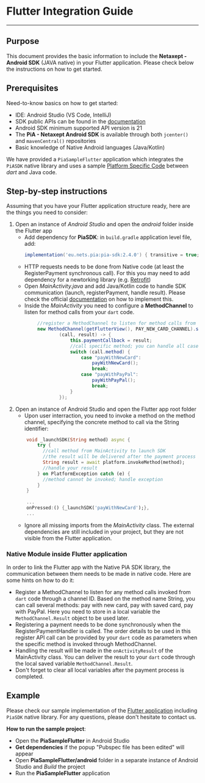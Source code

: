 # Flutter Integration Guide
---

## Purpose
This document provides the basic information to include the **Netaxept - Android SDK** (JAVA native) in your Flutter application. Please check below the instructions on how to get started.

## Prerequisites
Need-to-know basics on how to get started:
+ IDE: Android Studio (VS Code, IntelliJ)
+ SDK public APIs can be found in the [documentation](https://github.com/Nets-mobile-acceptance/Netaxept-Android-SDK/tree/master/documentation)
+ Android SDK minimum supported API version is 21
+ The **PiA - Netaxept Android SDK** is available through both `jcenter()` and `mavenCentral()` repositories
+ Basic knowledge of Native Android languages (Java/Kotlin)

We have provided a `PiaSampleFlutter` application which integrates the `PiASDK` native library and uses a sample [Platform Specific Code](https://flutter.dev/docs/development/platform-integration/platform-channels) between _dart_ and Java code.

## Step-by-step instructions
Assuming that you have your Flutter application structure ready, here are the things you need to consider:
1. Open an instance of _Android Studio_ and open the _android_ folder inside the Flutter app
    +  Add dependency for **PiaSDK**: in `build.gradle` application level file, add:
        ```gradle
        implementation('eu.nets.pia:pia-sdk:2.4.0') { transitive = true; }
        ```
    + HTTP requests needs to be done from Native code (at least the RegisterPayment synchronous call). For this you may need to add dependency for a newtorking library (e.g. [Retrofit](https://square.github.io/retrofit/))
    + Open _MainActivity.java_ and add Java/Kotlin code to handle SDK communication (launch, registerPayment, handle result). Please check the official [documentation](https://github.com/Nets-mobile-acceptance/Netaxept-Android-SDK/tree/master/documentation) on how to implement this.
    + Inside the _MainActivity_ you need to configure a **MethodChannel** to listen for method calls from your `dart` code. 
    ```java
            //register a MethodChannel to listen for method calls from dart code
            new MethodChannel(getFlutterView(), PAY_NEW_CARD_CHANNEL).setMethodCallHandler(
                    (call, result) -> {
                        this.paymentCallback = result;
                        //call specific method; you can handle all cases here: new card, saved card, paypal, etc
                        switch (call.method) {
                            case "payWithNewCard":
                                payWithNewCard();
                                break;
                            case "payWithPayPal":
                                payWithPayPal();
                                break;
                        }
                    });
    ```
2. Open an instance of Android Studio and open the Flutter app root folder
    + Upon user interraction, you need to invoke a method on the method channel, specifying the concrete method to call via the String identifier:
    ```dart
        void _launchSDK(String method) async {
            try {
              //call method from MainActivity to launch SDK
              //the result will be delivered after the payment process is finished
              String result = await platform.invokeMethod(method);
              //handle your result
            } on PlatformException catch (e) {
              //method cannot be invoked; handle exception
            }
        }
        
        ...
        onPressed:() {_launchSDK('payWithNewCard');},
        ...
    ```
    + Ignore all missing imports from the _MainActivity_ class. The external dependencies are still included in your project, but they are not visible from the Flutter application.
    
### Native Module inside Flutter application

In order to link the Flutter app with the Native PiA SDK library, the communication between them needs to be made in native code. Here are some hints on how to do it:

+ Register a MethodChannel to listen for any method calls invoked from `dart` code through a channel ID. Based on the method name String, you can call several methods: pay with new card, pay with saved card, pay with PayPal. Here you need to store in a local variable the `MethodChannel.Result` object to be used later.
+ Registering a payment needs to be done synchronously when the RegisterPaymentHandler is called. The order details to be used in this register API call can be provided by your `dart` code as parameters when the specific method is invoked through MethodChannel.  
+ Handling the result will be made in the `onActivityResult` of the MainActivity class. You can deliver the result to your `dart` code through the local saved variable `MethodChannel.Result`.
+ Don't forget to clear all local variables after the payment process is completed. 

## Example

Please check our sample implementation of the [Flutter application](PiaSampleFlutter) including `PiaSDK` native library. For any questions, please don't hesitate to contact us.

**How to run the sample project**:
+ Open the **PiaSampleFlutter** in Android Studio
+ **Get dependencies** if the popup "Pubspec file has been edited" will appear
+ Open **PiaSampleFlutter/android** folder in a separate instance of Android Studio and *Build* the project
+ Run the **PiaSampleFlutter** application

